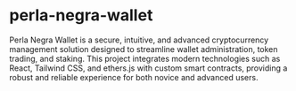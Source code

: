 # perla-negra-wallet
Perla Negra Wallet is a secure, intuitive, and advanced cryptocurrency management solution designed to streamline wallet administration, token trading, and staking. This project integrates modern technologies such as React, Tailwind CSS, and ethers.js with custom smart contracts, providing a robust and reliable experience for both novice and advanced users.
